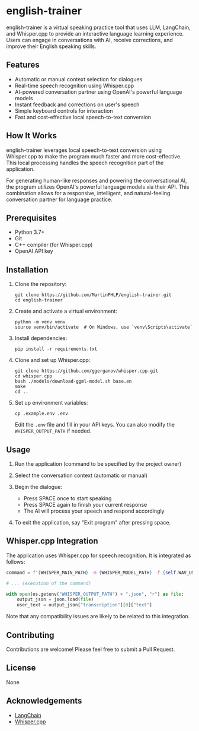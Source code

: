 # english-trainer
english-trainer is a virtual speaking practice tool that uses LLM, LangChain, and Whisper.cpp to provide an interactive language learning experience. Users can engage in conversations with AI, receive corrections, and improve their English speaking skills.

## Features
- Automatic or manual context selection for dialogues
- Real-time speech recognition using Whisper.cpp
- AI-powered conversation partner using OpenAI's powerful language models
- Instant feedback and corrections on user's speech
- Simple keyboard controls for interaction
- Fast and cost-effective local speech-to-text conversion

## How It Works
english-trainer leverages local speech-to-text conversion using Whisper.cpp to make the program much faster and more cost-effective. This local processing handles the speech recognition part of the application.

For generating human-like responses and powering the conversational AI, the program utilizes OpenAI's powerful language models via their API. This combination allows for a responsive, intelligent, and natural-feeling conversation partner for language practice.

## Prerequisites

- Python 3.7+
- Git
- C++ compiler (for Whisper.cpp)
- OpenAI API key

## Installation

1. Clone the repository:

   ```
   git clone https://github.com/MartinPHLP/english-trainer.git
   cd english-trainer
   ```

2. Create and activate a virtual environment:

   ```
   python -m venv venv
   source venv/bin/activate  # On Windows, use `venv\Scripts\activate`
   ```

3. Install dependencies:

   ```
   pip install -r requirements.txt
   ```

4. Clone and set up Whisper.cpp:

   ```
   git clone https://github.com/ggerganov/whisper.cpp.git
   cd whisper.cpp
   bash ./models/download-ggml-model.sh base.en
   make
   cd ..
   ```

5. Set up environment variables:
   ```
   cp .example.env .env
   ```
   Edit the `.env` file and fill in your API keys. You can also modify the `WHISPER_OUTPUT_PATH` if needed.

## Usage

1. Run the application (command to be specified by the project owner)

2. Select the conversation context (automatic or manual)

3. Begin the dialogue:

   - Press SPACE once to start speaking
   - Press SPACE again to finish your current response
   - The AI will process your speech and respond accordingly

4. To exit the application, say "Exit program" after pressing space.

## Whisper.cpp Integration

The application uses Whisper.cpp for speech recognition. It is integrated as follows:

```python
command = f"{WHISPER_MAIN_PATH} -m {WHISPER_MODEL_PATH} -f {self.WAV_USER_PATH} -oj -of {os.getenv('WHISPER_OUTPUT_PATH')}"

# ... (execution of the command)

with open(os.getenv("WHISPER_OUTPUT_PATH") + ".json", "r") as file:
    output_json = json.load(file)
    user_text = output_json["transcription"][0]["text"]
```

Note that any compatibility issues are likely to be related to this integration.

## Contributing

Contributions are welcome! Please feel free to submit a Pull Request.

## License

None

## Acknowledgements

- [LangChain](https://github.com/hwchase17/langchain)
- [Whisper.cpp](https://github.com/ggerganov/whisper.cpp)
